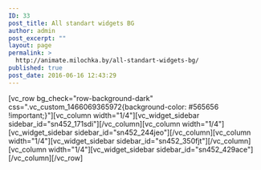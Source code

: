 ```yaml
---
ID: 33
post_title: All standart widgets BG
author: admin
post_excerpt: ""
layout: page
permalink: >
  http://animate.milochka.by/all-standart-widgets-bg/
published: true
post_date: 2016-06-16 12:43:29
---
```

[vc_row bg_check="row-background-dark" css=".vc_custom_1466069365972{background-color: #565656 !important;}"][vc_column width="1/4"][vc_widget_sidebar sidebar_id="sn452_171sdi"][/vc_column][vc_column width="1/4"][vc_widget_sidebar sidebar_id="sn452_244jeo"][/vc_column][vc_column width="1/4"][vc_widget_sidebar sidebar_id="sn452_350fjt"][/vc_column][vc_column width="1/4"][vc_widget_sidebar sidebar_id="sn452_429ace"][/vc_column][/vc_row]